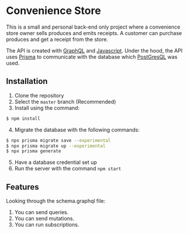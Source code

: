 # Convenience Store

This is a small and personal back-end only project where a convenience store owner sells produces and emits receipts. A customer can purchase produces and get a receipt from the store.

The API is created with [GraphQL](https://graphql.org) and [Javascript](https://www.javascript.com). Under the hood, the API uses [Prisma](https://prisma.io) to communicate with the database which [PostGresQL](https://www.postgresql.org) was used.

## Installation

1. Clone the repository
2. Select the `master` branch (Recommended) 
3. Install using the command:
```bash
$ npm install
```
4. Migrate the database with the following commands:
```bash
$ npx prisma migrate save --experimental
$ npx prisma migrate up --experimental
$ npx prisma generate
```
5. Have a database credential set up
6. Run the server with the command `npm start`

## Features

Looking through the schema.graphql file:

1. You can send queries.
2. You can send mutations.
3. You can run subscriptions.
